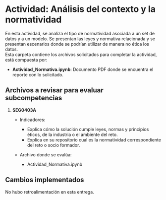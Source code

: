 # Actividad: Análisis del contexto y la normatividad

En esta actividad, se analiza el tipo de normatividad asociada a un set de datos y a un modelo. Se presentan las leyes y normativa relacionada y se presentan escenarios donde se podrían utilizar de manera no ética los datos.  
Esta carpeta contiene los archivos solicitados para completar la actividad, está compuesta por:
* **Actividad_Normativa.ipynb**: Documento PDF donde se encuentra el reporte con lo solicitado.

## Archivos a revisar para evaluar subcompetencias

1. **SEG0403A**
   * Indicadores:
      * Explica cómo la solución cumple leyes, normas y principios éticos, de la industria o el ambiente del reto.
      * Explica en su repositorio cual es la normatividad correspondiente del reto o socio formador.
       
   * Archivo donde se evalúa:
      * Actividad_Normativa.ipynb


## Cambios implementados

No hubo retroalimentación en esta entrega. 

